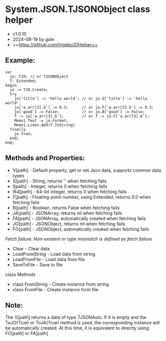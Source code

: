 ﻿# System.JSON.TJSONObject class helper
- v1.0.10
- 2024-08-19  by gale
- ++https://github.com/higale/JOHelper++

## Example:
    var
      jo: TJO; // or TJSONObject
      f: Extended;
    begin
      jo := TJO.Create;
      try
        jo['title'] := 'hello world'; // or jo.S['title'] := 'hello world';
        jo['a.arr[3].b'] := 0.3;      // or jo.F['a.arr[3].b'] := 0.3;
        jo['good'] := False;          // or jo.B['good'] := False;
        f := jo['a.arr[3].b'];        // or f := jo.F['a.arr[3].b'];
        Memo1.Text := jo.Format;
        Memo1.Lines.Add(f.ToString)
      finally
        jo.free;
      end;
    end;

## Methods and Properties:
- V[path]   - Default property, get or set Json data, supports common data types
- S[path]   - String, returns '' when fetching fails
- I[path]   - Integer, returns 0 when fetching fails
- I64[path] - 64-bit integer, returns 0 when fetching fails
- F[path]   - Floating-point number, using Extended, returns 0.0 when fetching fails
- B[path]   - Boolean, returns False when fetching fails
- JA[path]  - JSONArray, returns nil when fetching fails
- FA[path]  - JSONArray, automatically created when fetching fails
- JO[path]  - JSONObject, returns nil when fetching fails
- FO[path]  - JSONObject, automatically created when fetching fails

*Fetch failure: Non-existent or type mismatch is defined as fetch failure*

- Clear          - Clear data
- LoadFromString - Load data from string
- LoadFromFile   - Load data from file
- SaveToFile     - Save to file

class Methods
- class FromString - Create instance from string
- class FromFile   - Create instance from file

## Note:
  The V[path] returns a data of type TJSONAuto. If it is empty and the ToJO(True) or ToJA(True) method is used,
  the corresponding instance will be automatically created. At this time, it is equivalent to directly using FO[path] or FA[path]


